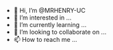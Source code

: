 - 👋 Hi, I’m @MRHENRY-UC
- 👀 I’m interested in ...
- 🌱 I’m currently learning ...
- 💞️ I’m looking to collaborate on ...
- 📫 How to reach me ...

<!---
MRHENRY-UC/MRHENRY-UC is a ✨ special ✨ repository because its `README.md` (this file) appears on your GitHub profile.
You can click the Preview link to take a look at your changes.
--->
